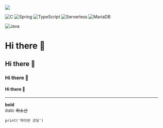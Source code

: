 <img src="https://img.shields.io/badge/Python-3776AB?style=for-the-badge&logo=Python&logoColor=white">
























![C](https://img.shields.io/badge/-C-123456?style=flat-square&logo=C&logoColor=black)  ![Spring](https://img.shields.io/badge/-Spring-6DB33F?style=for-the-badge&logo=Spring&logoColor=white) ![TypeScript](https://img.shields.io/badge/-TypeScript-3178C6?style=flatsquare&logo=TypeScript&logoColor=white) ![Serverless](https://img.shields.io/badge/-Serverless-FD5750?style=flatsquare&logo=Serverless&logoColor=magenta) ![MariaDB](https://img.shields.io/badge/-MariaDB-1F305F?style=flat-square&logo=mariadb&logoColor=white)


![Java](https://img.shields.io/badge/-Java-007396?style=flat&logo=Java&logoColor=ffffff )


# Hi there 👋
## Hi there 👋
### Hi there 👋
#### Hi there 👋

------------
**bold**<br>
*italic*
~~취소선~~


```
print('파이썬 코딩')
```


<!--

없는 문법은 html에서 갖다쓰면됨<br>처럼

**Paprika0290/Paprika0290** is a ✨ _special_ ✨ repository because its `README.md` (this file) appears on your GitHub profile.

Here are some ideas to get you started:

- 🔭 I’m currently working on ...
- 🌱 I’m currently learning ...
- 👯 I’m looking to collaborate on ...
- 🤔 I’m looking for help with ...
- 💬 Ask me about ...
- 📫 How to reach me: ...
- 😄 Pronouns: ...
- ⚡ Fun fact: ...
-->
